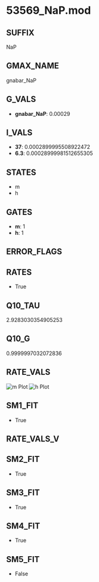 # 53569_NaP.mod

## SUFFIX

NaP

## GMAX_NAME

gnabar_NaP

## G_VALS

- **gnabar_NaP**: 0.00029

## I_VALS

- **37**: 0.0002899995508922472
- **6.3**: 0.00028999981512655305

## STATES

- m
- h

## GATES

- **m**: 1
- **h**: 1

## ERROR_FLAGS


## RATES

- True

## Q10_TAU

2.9283030354905253

## Q10_G

0.9999997032072836

## RATE_VALS

![m Plot](/Users/pbozelos/Dropbox/icg-Chai-Panos/supermodels/output_markdown_files/Na/53569_NaP.mod/images/m.png)
![h Plot](/Users/pbozelos/Dropbox/icg-Chai-Panos/supermodels/output_markdown_files/Na/53569_NaP.mod/images/h.png)

## SM1_FIT

- True

## RATE_VALS_V

## SM2_FIT

- True

## SM3_FIT

- True

## SM4_FIT

- True

## SM5_FIT

- False

